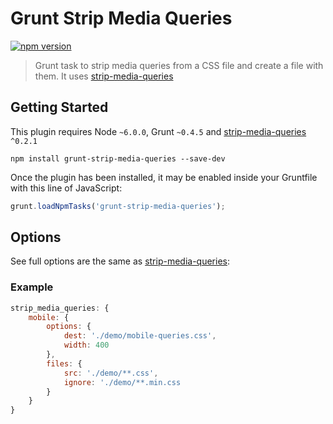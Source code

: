 # Grunt Strip Media Queries

[![npm version](https://badge.fury.io/js/grunt-strip-media-queries.svg)](https://badge.fury.io/js/grunt-strip-media-queries)

> Grunt task to strip media queries from a CSS file and create a file with them. It uses [strip-media-queries](https://github.com/alexcanessa/strip-media-queries)

## Getting Started

This plugin requires Node `~6.0.0`, Grunt `~0.4.5` and [strip-media-queries](https://github.com/alexcanessa/strip-media-queries) `^0.2.1`

```shell
npm install grunt-strip-media-queries --save-dev
```

Once the plugin has been installed, it may be enabled inside your Gruntfile with this line of JavaScript:

```js
grunt.loadNpmTasks('grunt-strip-media-queries');
```

## Options

See full options are the same as [strip-media-queries](https://github.com/alexcanessa/strip-media-queries):

### Example

```js
strip_media_queries: {
    mobile: {
        options: {
            dest: './demo/mobile-queries.css',
            width: 400
        },
        files: {
            src: './demo/**.css',
            ignore: './demo/**.min.css
        }
    }
}
```
